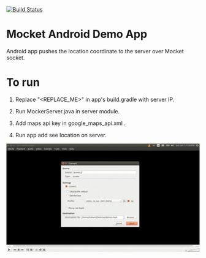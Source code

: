 [![Build Status](https://travis-ci.org/Nishant-Pathak/mocket.svg?branch=master)](https://travis-ci.org/Nishant-Pathak/mocket)

Mocket Android Demo App
=======================

Android app pushes the location coordinate to the server over Mocket socket.

To run
======

1. Replace "<REPLACE_ME>" in app's build.gradle with server IP.

2. Run MockerServer.java in server module.

3. Add maps api key in google_maps_api.xml .

4. Run app add see location on server.

![Demo Url](/demo.gif)